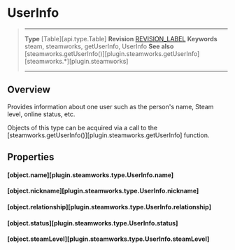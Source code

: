 # UserInfo

> --------------------- ------------------------------------------------------------------------------------------
> __Type__              [Table][api.type.Table]
> __Revision__          [REVISION_LABEL](REVISION_URL)
> __Keywords__          steam, steamworks, getUserInfo, UserInfo
> __See also__          [steamworks.getUserInfo()][plugin.steamworks.getUserInfo]
>                       [steamworks.*][plugin.steamworks]
> --------------------- ------------------------------------------------------------------------------------------

## Overview

Provides information about one user such as the person's name, Steam level, online status, etc.

Objects of this type can be acquired via a call to the [steamworks.getUserInfo()][plugin.steamworks.getUserInfo] function.


## Properties

#### [object.name][plugin.steamworks.type.UserInfo.name]

#### [object.nickname][plugin.steamworks.type.UserInfo.nickname]

#### [object.relationship][plugin.steamworks.type.UserInfo.relationship]

#### [object.status][plugin.steamworks.type.UserInfo.status]

#### [object.steamLevel][plugin.steamworks.type.UserInfo.steamLevel]
